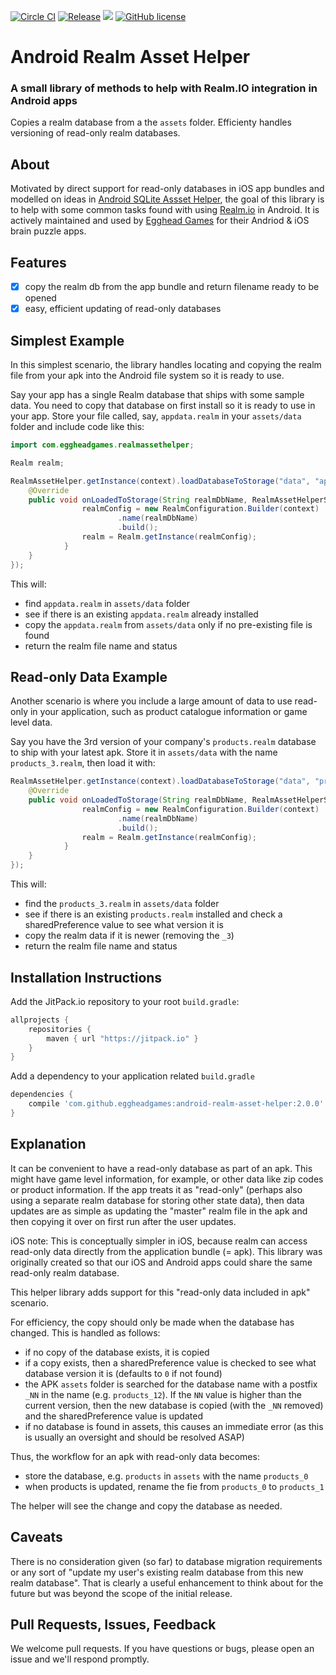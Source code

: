 [![Circle CI](https://circleci.com/gh/eggheadgames/android-realm-asset-helper.svg?style=svg)](https://circleci.com/gh/eggheadgames/android-realm-asset-helper)
[![Release](https://jitpack.io/v/eggheadgames/android-realm-asset-helper.svg)](https://jitpack.io/#eggheadgames/android-realm-asset-helper)
<a target="_blank" href="https://android-arsenal.com/api?level=15"><img src="https://img.shields.io/badge/API-15%2B-orange.svg"></a>
[![GitHub license](https://img.shields.io/badge/license-MIT-lightgrey.svg)](https://github.com/eggheadgames/android-realm-asset-helper/blob/master/LICENSE)


# Android Realm Asset Helper

### A small library of methods to help with Realm.IO integration in Android apps

Copies a realm database from a the `assets` folder. Efficienty handles versioning of read-only realm databases.

## About

Motivated by direct support for read-only databases in iOS app bundles and modelled on ideas in [Android SQLite Assset Helper](https://github.com/jgilfelt/android-sqlite-asset-helper), the goal of this library is to help with some common tasks found with using [Realm.io](https://realm.io) in Android. 
It is actively maintained and used by [Egghead Games](http://eggheadgames.com) for their Andriod & iOS brain puzzle apps.

## Features
 - [x] copy the realm db from the app bundle and return filename ready to be opened
 - [x] easy, efficient updating of read-only databases

## Simplest Example

In this simplest scenario, the library handles locating and copying the realm file from your apk into the Android file system so it is ready to use.

Say your app has a single Realm database that ships with some sample data. You need to copy that database on first install so it is ready to use in your app. Store your file called, say, `appdata.realm` in your `assets/data` folder and include code like this:

```java
import com.eggheadgames.realmassethelper;

Realm realm;

RealmAssetHelper.getInstance(context).loadDatabaseToStorage("data", "appdata", new IRealmAssetHelperStorageListener() {
    @Override
    public void onLoadedToStorage(String realmDbName, RealmAssetHelperStatus status) {
                realmConfig = new RealmConfiguration.Builder(context)
                        .name(realmDbName)
                        .build();
                realm = Realm.getInstance(realmConfig);
            }
    }
});
```
This will:

 * find `appdata.realm` in `assets/data` folder
 * see if there is an existing `appdata.realm` already installed
 * copy the `appdata.realm` from `assets/data` only if no pre-existing file is found
 * return the realm file name and status

## Read-only Data Example

Another scenario is where you include a large amount of data to use read-only in your application, such as product catalogue information or game level data.

Say you have the 3rd version of your company's `products.realm` database to ship with your latest apk. 
Store it in `assets/data` with the name `products_3.realm`, then load it with:

```java
RealmAssetHelper.getInstance(context).loadDatabaseToStorage("data", "products", new IRealmAssetHelperStorageListener() {
    @Override
    public void onLoadedToStorage(String realmDbName, RealmAssetHelperStatus status) {
                realmConfig = new RealmConfiguration.Builder(context)
                        .name(realmDbName)
                        .build();
                realm = Realm.getInstance(realmConfig);
            }
    }
});
```

This will:

 * find the `products_3.realm` in `assets/data` folder
 * see if there is an existing `products.realm` installed and check a sharedPreference value to see what version it is
 * copy the realm data if it is newer (removing the `_3`)
 * return the realm file name and status

## Installation Instructions

Add the JitPack.io repository to your root `build.gradle`:

```gradle
allprojects {
    repositories {
        maven { url "https://jitpack.io" }
    }
}
```

Add a dependency to your application related `build.gradle`

```gradle
dependencies {
    compile 'com.github.eggheadgames:android-realm-asset-helper:2.0.0'
}
```

## Explanation

It can be convenient to have a read-only database as part of an apk. This might have game level information, for example, or other data like zip codes or product information. If the app treats it as "read-only" (perhaps also using a separate realm database for storing other state data), then data updates are as simple as updating the "master" realm file in the apk and then copying it over on first run after the user updates.

iOS note: This is conceptually simpler in iOS, because realm can access read-only data directly from the application bundle (= apk). This library was originally created so that our iOS and Android apps could share the same read-only realm database.

This helper library adds support for this "read-only data included in apk" scenario.

For efficiency, the copy should only be made when the database has changed. This is handled as follows:

 * if no copy of the database exists, it is copied
 * if a copy exists, then a sharedPreference value is checked to see what database version it is (defaults to `0` if not found)
 * the APK `assets` folder is searched for the database name with a postfix `_NN` in the name (e.g. `products_12`). If the `NN` value is higher than the current version, then the new database is copied (with the `_NN` removed) and the sharedPreference value is updated
 * if no database is found in assets, this causes an immediate error (as this is usually an oversight and should be resolved ASAP)

Thus, the workflow for an apk with read-only data becomes:

 * store the database, e.g. `products` in `assets` with the name `products_0`
 * when products is updated, rename the fie from `products_0` to `products_1`

The helper will see the change and copy the database as needed.

## Caveats

There is no consideration given (so far) to database migration requirements or any sort of "update my user's existing realm database from this new realm database". That is clearly a useful enhancement to think about for the future but was beyond the scope of the initial release.

## Pull Requests, Issues, Feedback

We welcome pull requests. If you have questions or bugs, please open an issue and we'll respond promptly.
